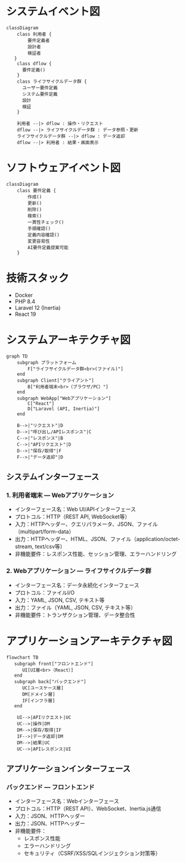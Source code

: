 # システムイベント図

```mermaid
classDiagram
	class 利用者 {
		要件定義者
		設計者
		検証者
   }
	class dflow {
      要件定義()
	}
	class ライフサイクルデータ群 {
      ユーザー要件定義
      システム要件定義
      設計
      検証
	}

	利用者 --|> dflow : 操作・リクエスト
	dflow --|> ライフサイクルデータ群 : データ参照・更新
	ライフサイクルデータ群 --|> dflow : データ返却
	dflow --|> 利用者 : 結果・画面表示
```

# ソフトウェアイベント図

```mermaid
classDiagram
	class 要件定義 {
		作成()
		更新()
		削除()
		検索()
		一貫性チェック()
		手順確認()
		定義内容確認()
		変更容易性
		AI要件定義提案可能
	}
```

# 技術スタック

- Docker
- PHP 8.4
- Laravel 12 (Inertia)
- React 19

# システムアーキテクチャ図

```mermaid
graph TD
	subgraph プラットフォーム
		F["ライフサイクルデータ群<br>(ファイル)"]
	end
	subgraph Client["クライアント"]
		B["利用者端末<br>（ブラウザ/PC）"]
	end
	subgraph WebApp["Webアプリケーション"]
		C["React"]
		D["Laravel (API, Inertia)"]
	end

	B-->|"リクエスト"|D
	D-->|"呼び出し/APIレスポンス"|C
	C-->|"レスポンス"|B
	C-->|"APIリクエスト"|D
	D-->|"保存/取得"|F
	F-->|"データ返却"|D
```

## システムインターフェース

### 1. 利用者端末 ― Webアプリケーション

- インターフェース名：Web UI/APIインターフェース
- プロトコル：HTTP（REST API, WebSocket等）
- 入力：HTTPヘッダー、クエリパラメータ、JSON、ファイル（multipart/form-data）
- 出力：HTTPヘッダー、HTML、JSON、ファイル（application/octet-stream, text/csv等）
- 非機能要件：レスポンス性能、セッション管理、エラーハンドリング

### 2. Webアプリケーション ― ライフサイクルデータ群

- インターフェース名：データ永続化インターフェース
- プロトコル：ファイルI/O
- 入力：YAML, JSON, CSV, テキスト等
- 出力：ファイル（YAML, JSON, CSV, テキスト等）
- 非機能要件：トランザクション管理、データ整合性

# アプリケーションアーキテクチャ図

```mermaid
flowchart TB
   subgraph front["フロントエンド"]
      UI[UI層<br>（React）]
   end
   subgraph back["バックエンド"]
      UC[ユースケース層]
      DM[ドメイン層]
      IF[インフラ層]
   end

	UI-->|APIリクエスト|UC
	UC-->|操作|DM
	DM-->|保存/取得|IF
	IF-->|データ返却|DM
	DM-->|結果|UC
	UC-->|APIレスポンス|UI
```

## アプリケーションインターフェース

### バックエンド ― フロントエンド

- インターフェース名：Webインターフェース
- プロトコル：HTTP（REST API）、WebSocket、Inertia.js通信
- 入力：JSON、HTTPヘッダー
- 出力：JSON、HTTPヘッダー
- 非機能要件：
  - レスポンス性能
  - エラーハンドリング
  - セキュリティ（CSRF/XSS/SQLインジェクション対策等）
